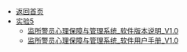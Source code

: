 - [返回首页](/)
- [实验5](实验5/)
  - [监所警员心理保障与管理系统_软件版本说明_V1.0](实验5/监所警员心理保障与管理系统_软件版本说明_V1.0.md)
  - [监所警员心理保障与管理系统_软件用户手册_V1.0](实验5/监所警员心理保障与管理系统_软件用户手册_V1.0.md)
